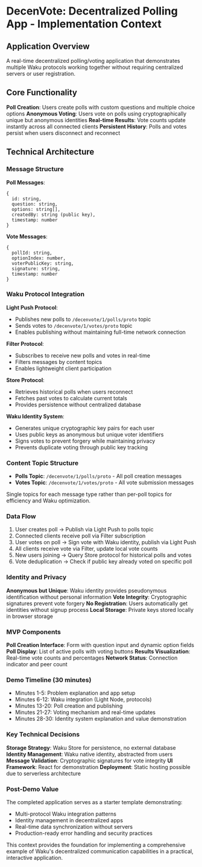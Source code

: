 # DecenVote: Decentralized Polling App - Implementation Context

## Application Overview
A real-time decentralized polling/voting application that demonstrates multiple Waku protocols working together without requiring centralized servers or user registration.

## Core Functionality
**Poll Creation**: Users create polls with custom questions and multiple choice options
**Anonymous Voting**: Users vote on polls using cryptographically unique but anonymous identities
**Real-time Results**: Vote counts update instantly across all connected clients
**Persistent History**: Polls and votes persist when users disconnect and reconnect

## Technical Architecture

### Message Structure
**Poll Messages**:
```
{
  id: string,
  question: string,
  options: string[],
  createdBy: string (public key),
  timestamp: number
}
```

**Vote Messages**:
```
{
  pollId: string,
  optionIndex: number,
  voterPublicKey: string,
  signature: string,
  timestamp: number
}
```

### Waku Protocol Integration

**Light Push Protocol**:
- Publishes new polls to `/decenvote/1/polls/proto` topic
- Sends votes to `/decenvote/1/votes/proto` topic
- Enables publishing without maintaining full-time network connection

**Filter Protocol**:
- Subscribes to receive new polls and votes in real-time
- Filters messages by content topics
- Enables lightweight client participation

**Store Protocol**:
- Retrieves historical polls when users reconnect
- Fetches past votes to calculate current totals
- Provides persistence without centralized database

**Waku Identity System**:
- Generates unique cryptographic key pairs for each user
- Uses public keys as anonymous but unique voter identifiers
- Signs votes to prevent forgery while maintaining privacy
- Prevents duplicate voting through public key tracking

### Content Topic Structure
- **Polls Topic**: `/decenvote/1/polls/proto` - All poll creation messages
- **Votes Topic**: `/decenvote/1/votes/proto` - All vote submission messages

Single topics for each message type rather than per-poll topics for efficiency and Waku optimization.

### Data Flow
1. User creates poll → Publish via Light Push to polls topic
2. Connected clients receive poll via Filter subscription
3. User votes on poll → Sign vote with Waku identity, publish via Light Push
4. All clients receive vote via Filter, update local vote counts
5. New users joining → Query Store protocol for historical polls and votes
6. Vote deduplication → Check if public key already voted on specific poll

### Identity and Privacy
**Anonymous but Unique**: Waku identity provides pseudonymous identification without personal information
**Vote Integrity**: Cryptographic signatures prevent vote forgery
**No Registration**: Users automatically get identities without signup process
**Local Storage**: Private keys stored locally in browser storage

### MVP Components
**Poll Creation Interface**: Form with question input and dynamic option fields
**Poll Display**: List of active polls with voting buttons
**Results Visualization**: Real-time vote counts and percentages
**Network Status**: Connection indicator and peer count

### Demo Timeline (30 minutes)
- Minutes 1-5: Problem explanation and app setup
- Minutes 6-12: Waku integration (Light Node, protocols)
- Minutes 13-20: Poll creation and publishing
- Minutes 21-27: Voting mechanism and real-time updates
- Minutes 28-30: Identity system explanation and value demonstration

### Key Technical Decisions
**Storage Strategy**: Waku Store for persistence, no external database
**Identity Management**: Waku native identity, abstracted from users
**Message Validation**: Cryptographic signatures for vote integrity
**UI Framework**: React for demonstration
**Deployment**: Static hosting possible due to serverless architecture

### Post-Demo Value
The completed application serves as a starter template demonstrating:
- Multi-protocol Waku integration patterns
- Identity management in decentralized apps
- Real-time data synchronization without servers
- Production-ready error handling and security practices

This context provides the foundation for implementing a comprehensive example of Waku's decentralized communication capabilities in a practical, interactive application.